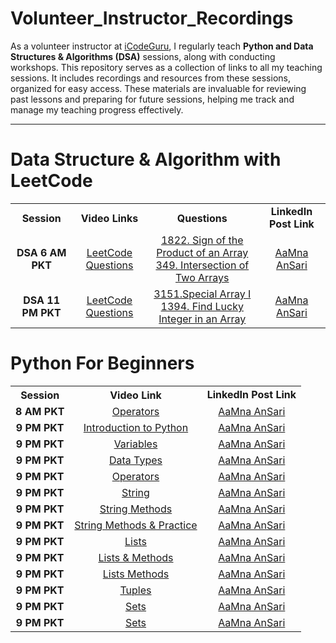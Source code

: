 # Volunteer_Instructor_Recordings
As a volunteer instructor at [iCodeGuru](https://icode.guru/), I regularly teach **Python and Data Structures & Algorithms (DSA)** sessions, along with conducting workshops. This repository serves as a collection of links to all my teaching sessions. It includes recordings and resources from these sessions, organized for easy access. These materials are invaluable for reviewing past lessons and preparing for future sessions, helping me track and manage my teaching progress effectively.

--- 

# Data Structure & Algorithm with LeetCode

<table>
    <tbody>
     <tr>
      <th>Session</th>
      <th>Video Links </br></th>
     <th>Questions</th>
   <td align="center"><b>LinkedIn Post Link</b></td>
     </tr>  
        <tr>
    <td align="center"><b>DSA  6 AM PKT </td>
    <td align="center"><a href="https://www.facebook.com/iCodeguru/videos/992841545965466">LeetCode Questions</br></td>
        <td align="center"><a href="https://leetcode.com/problems/sign-of-the-product-of-an-array/">1822. Sign of the Product of an Array </br><a href="https://leetcode.com/problems/intersection-of-two-arrays/">349. Intersection of Two Arrays
</td>
      <td align="center"><a href="https://www.linkedin.com/posts/aamnansari_8am-pkt-python-for-absolute-beginners-week-activity-7202985269061496832-pL6n">AaMna AnSari</td>
  </tr>
        <tr>
    <td align="center"><b>DSA  11 PM PKT </td>
    <td align="center"><a href="https://web.facebook.com/watch/live/?ref=watch_permalink&v=1017785949899584">LeetCode Questions</br></td>
        <td align="center"><a href="https://leetcode.com/problems/special-array-i/">3151.Special Array I</br><a href="https://leetcode.com/problems/find-lucky-integer-in-an-array/">1394. Find Lucky Integer in an Array
</td>
      <td align="center"><a href="">AaMna AnSari</td>
  </tr>
      </table>
      </tbody>

        
# Python For Beginners 

<table>
    <tbody>
     <tr>
      <th>Session</th>
      <th>Video Link </br></th>
   <td align="center"><b>LinkedIn Post Link</b></td>
     </tr>  
        <tr>
    <td align="center"><b>8 AM PKT</td>
    <td align="center"><a href="https://www.facebook.com/iCodeguru/videos/992841545965466">Operators</br></td>
      <td align="center"><a href="https://www.linkedin.com/posts/aamnansari_8am-pkt-python-for-absolute-beginners-week-activity-7202985269061496832-pL6n">AaMna AnSari</td>
  </tr>
        <tr>
    <td align="center"><b>9 PM PKT</td>
    <td align="center"><a href="https://www.facebook.com/iCodeguru/videos/992841545965466">Introduction to Python</br></td>
      <td align="center"><a href="https://www.linkedin.com/posts/aamnansari_%3F%3F%3F%3F-%3F%3F%3F%3F%3F%3F%3F%3F%3F-i-have-some-activity-7204773401159176193-V-wm">AaMna AnSari</td>
  </tr>
          <tr>
    <td align="center"><b>9 PM PKT</td>
    <td align="center"><a href="https://www.facebook.com/iCodeguru/videos/1180336409788797">Variables</td>
      <td align="center"><a href="https://www.linkedin.com/posts/aamnansari_%3F%3F%3F%3F-%3F%3F-%3F%3F%3F%3F%3F-%3F%3F%3F-%3F%3F%3F%3F-activity-7212729249890238464-RlWJ">AaMna AnSari</td>
  </tr>
          <tr>
    <td align="center"><b>9 PM PKT</td>
    <td align="center"><a href="https://web.facebook.com/iCodeguru/videos/1191962478649652">Data Types</td>
      <td align="center"><a href="https://www.linkedin.com/posts/aamnansari_%3F%3F%3F%3F-%3F%3F-%3F%3F%3F%3F%3F-%3F%3F%3F-%3F%3F%3F%3F-activity-7212729249890238464-RlWJ">AaMna AnSari</td>
  </tr>
        <tr>
    <td align="center"><b>9 PM PKT</td>
    <td align="center"><a href="https://web.facebook.com/iCodeguru/videos/1904145980007933">Operators</td>
    <td align="center"><a href="https://www.linkedin.com/posts/aamnansari_%3F%3F%3F%3F-%3F%3F-%3F%3F%3F%3F%3F-%3F%3F%3F-%3F%3F%3F%3F-activity-7212729249890238464-RlWJ">AaMna AnSari</td>
      </tr>
    <td align="center"><b>9 PM PKT</td>
   <td align="center"><a href="https://www.facebook.com/iCodeguru/videos/1775807086161979">String</td>
      <td align="center"><a href="https://www.linkedin.com/posts/aamnansari_%3F%3F%3F-%3F%3F%3F%3F%3F%3F-%3F%3F%3F%3F%3F-%3F%3F-activity-7217552942512390146-OZAb">AaMna AnSari</td>
      </tr>
           <tr>
    <td align="center"><b>9 PM PKT</td>
    <td align="center"><a href="https://www.facebook.com/iCodeguru/videos/461826480131512">String Methods</td>
      <td align="center"><a href="https://www.linkedin.com/posts/aamnansari_%3F%3F%3F-%3F%3F%3F%3F%3F%3F-%3F%3F%3F%3F%3F-%3F%3F-activity-7217552942512390146-OZAb">AaMna AnSari</td>
      </tr>
           <tr>
    <td align="center"><b>9 PM PKT</td>
    <td align="center"><a href="https://www.facebook.com/iCodeguru/videos/877275894228680">String Methods & Practice</td>
      <td align="center"><a href="https://www.linkedin.com/posts/aamnansari_%3F%3F%3F-%3F%3F%3F%3F%3F%3F-%3F%3F%3F%3F%3F-%3F%3F-activity-7217552942512390146-OZAb">AaMna AnSari</td>
      </tr>
           <tr>
    <td align="center"><b>9 PM PKT</td>
    <td align="center"><a href="https://www.facebook.com/iCodeguru/videos/3649196008729358">Lists</td>
      <td align="center"><a href="https://www.linkedin.com/posts/aamnansari_%3F%3F%3F-%3F%3F%3F%3F%3F%3F-%3F%3F%3F%3F%3F-%3F%3F-activity-7217552942512390146-OZAb">AaMna AnSari</td>
      </tr>
           <tr>
    <td align="center"><b>9 PM PKT</td>
    <td align="center"><a href="https://www.facebook.com/iCodeguru/videos/1660046778092108">Lists & Methods</td>
      <td align="center"><a href="https://www.linkedin.com/posts/aamnansari_%3F%3F%3F-%3F%3F%3F%3F%3F%3F-%3F%3F%3F%3F%3F-%3F%3F-activity-7217552942512390146-OZAb">AaMna AnSari</td>
      </tr>
           <tr>
    <td align="center"><b>9 PM PKT</td>
    <td align="center"><a href="https://www.facebook.com/iCodeguru/videos/364525473051638">Lists Methods</td>
      <td align="center"><a href="https://www.linkedin.com/posts/aamnansari_%3F%3F%3F-%3F%3F%3F%3F%3F%3F-%3F%3F%3F%3F%3F-%3F%3F-activity-7217552942512390146-OZAb">AaMna AnSari</td>
      </tr>
                <tr>
    <td align="center"><b>9 PM PKT</td>
    <td align="center"><a href="https://web.facebook.com/iCodeguru/videos/1484589192419255">Tuples</td>
      <td align="center"><a href="https://www.linkedin.com/posts/aamnansari_%3F%3F%3F-%3F%3F%3F%3F%3F%3F-%3F%3F%3F%3F%3F-%3F%3F-activity-7217552942512390146-OZAb">AaMna AnSari</td>
      </tr>
           <tr>
    <td align="center"><b>9 PM PKT</td>
    <td align="center"><a href="https://www.facebook.com/watch/live/?ref=watch_permalink&v=816439003923146">Sets</td>
      <td align="center"><a href="https://www.linkedin.com/posts/aamnansari_%3F%3F%3F-%3F%3F%3F%3F%3F%3F-%3F%3F%3F%3F%3F-%3F%3F-activity-7217552942512390146-OZAb">AaMna AnSari</td>
      </tr>
          <tr>
    <td align="center"><b>9 PM PKT</td>
     <td align="center"><a href="https://web.facebook.com/watch/live/?ref=watch_permalink&v=1495253251379730">Sets</td>
      <td align="center"><a href="https://www.linkedin.com/posts/aamnansari_%3F%3F%3F-%3F%3F%3F%3F%3F%3F-%3F%3F%3F%3F%3F-%3F%3F-activity-7217552942512390146-OZAb">AaMna AnSari</td>
      </tr>
      </table>
      <tbody>


